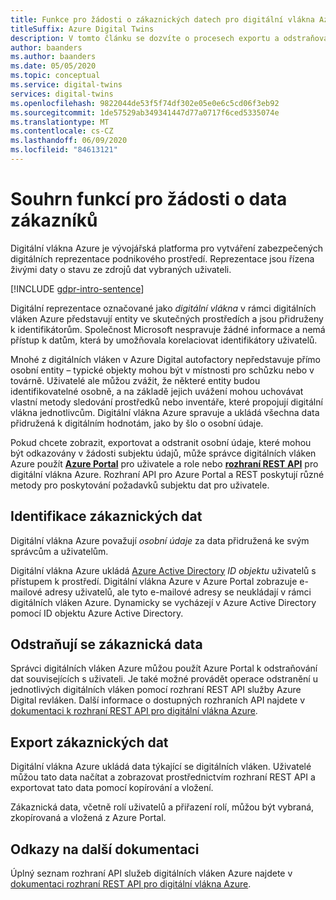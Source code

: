 ```yaml
---
title: Funkce pro žádosti o zákaznických datech pro digitální vlákna Azure
titleSuffix: Azure Digital Twins
description: V tomto článku se dozvíte o procesech exportu a odstraňování osobních údajů v Azure Digital autovlákna.
author: baanders
ms.author: baanders
ms.date: 05/05/2020
ms.topic: conceptual
ms.service: digital-twins
services: digital-twins
ms.openlocfilehash: 9822044de53f5f74df302e05e0e6c5cd06f3eb92
ms.sourcegitcommit: 1de57529ab349341447d77a0717f6ced5335074e
ms.translationtype: MT
ms.contentlocale: cs-CZ
ms.lasthandoff: 06/09/2020
ms.locfileid: "84613121"
---
```

# <a name="summary-of-customer-data-request-features"></a>Souhrn funkcí pro žádosti o data zákazníků

Digitální vlákna Azure je vývojářská platforma pro vytváření zabezpečených digitálních reprezentace podnikového prostředí. Reprezentace jsou řízena živými daty o stavu ze zdrojů dat vybraných uživateli.

[!INCLUDE [gdpr-intro-sentence](../../includes/gdpr-intro-sentence.md)]

Digitální reprezentace označované jako *digitální vlákna* v rámci digitálních vláken Azure představují entity ve skutečných prostředích a jsou přidruženy k identifikátorům. Společnost Microsoft nespravuje žádné informace a nemá přístup k datům, která by umožňovala korelaciovat identifikátory uživatelů. 

Mnohé z digitálních vláken v Azure Digital autofactory nepředstavuje přímo osobní entity – typické objekty mohou být v místnosti pro schůzku nebo v továrně. Uživatelé ale můžou zvážit, že některé entity budou identifikovatelné osobně, a na základě jejich uvážení mohou uchovávat vlastní metody sledování prostředků nebo inventáře, které propojují digitální vlákna jednotlivcům. Digitální vlákna Azure spravuje a ukládá všechna data přidružená k digitálním hodnotám, jako by šlo o osobní údaje.

Pokud chcete zobrazit, exportovat a odstranit osobní údaje, které mohou být odkazovány v žádosti subjektu údajů, může správce digitálních vláken Azure použít [**Azure Portal**](https://portal.azure.com/) pro uživatele a role nebo [**rozhraní REST API**](how-to-use-apis-sdks.md) pro digitální vlákna Azure. Rozhraní API pro Azure Portal a REST poskytují různé metody pro poskytování požadavků subjektu dat pro uživatele.

## <a name="identifying-customer-data"></a>Identifikace zákaznických dat

Digitální vlákna Azure považují *osobní údaje* za data přidružená ke svým správcům a uživatelům. 

Digitální vlákna Azure ukládá [Azure Active Directory](../active-directory/fundamentals/active-directory-whatis.md) *ID objektu* uživatelů s přístupem k prostředí. Digitální vlákna Azure v Azure Portal zobrazuje e-mailové adresy uživatelů, ale tyto e-mailové adresy se neukládají v rámci digitálních vláken Azure. Dynamicky se vycházejí v Azure Active Directory pomocí ID objektu Azure Active Directory.

## <a name="deleting-customer-data"></a>Odstraňují se zákaznická data

Správci digitálních vláken Azure můžou použít Azure Portal k odstraňování dat souvisejících s uživateli. Je také možné provádět operace odstranění u jednotlivých digitálních vláken pomocí rozhraní REST API služby Azure Digital revláken. Další informace o dostupných rozhraních API najdete v [dokumentaci k rozhraní REST API pro digitální vlákna Azure](https://docs.microsoft.com/rest/api/azure-digitaltwins/).

## <a name="exporting-customer-data"></a>Export zákaznických dat

Digitální vlákna Azure ukládá data týkající se digitálních vláken. Uživatelé můžou tato data načítat a zobrazovat prostřednictvím rozhraní REST API a exportovat tato data pomocí kopírování a vložení. 

Zákaznická data, včetně rolí uživatelů a přiřazení rolí, můžou být vybraná, zkopírovaná a vložená z Azure Portal. 

## <a name="links-to-additional-documentation"></a>Odkazy na další dokumentaci

Úplný seznam rozhraní API služeb digitálních vláken Azure najdete v [dokumentaci rozhraní REST API pro digitální vlákna Azure](https://docs.microsoft.com/rest/api/azure-digitaltwins/).